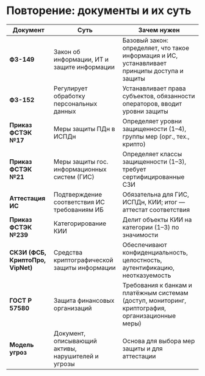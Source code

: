 # Повторение: документы и их суть

| Документ | Суть | Зачем нужен |
|----------|------|-------------|
| **ФЗ-149** | Закон об информации, ИТ и защите информации | Базовый закон: определяет, что такое информация и ИС, устанавливает принципы доступа и защиты |
| **ФЗ-152** | Регулирует обработку персональных данных | Устанавливает права субъектов, обязанности операторов, вводит уровни защиты |
| **Приказ ФСТЭК №17** | Меры защиты ПДн в ИСПДн | Определяет уровни защищенности (1–4), группы мер (орг., тех., крипто) |
| **Приказ ФСТЭК №21** | Меры защиты гос. информационных систем (ГИС) | Определяет классы защищенности (1–3), требует сертифицированные СЗИ |
| **Аттестация ИС** | Подтверждение соответствия ИС требованиям ИБ | Обязательна для ГИС, ИСПДн, КИИ; итог — аттестат соответствия |
| **Приказ ФСТЭК №239** | Категорирование КИИ | Делит объекты КИИ на категории (1–3) по значимости |
| **СКЗИ (ФСБ, КриптоПро, VipNet)** | Средства криптографической защиты информации | Обеспечивают конфиденциальность, целостность, аутентификацию, неотказуемость |
| **ГОСТ Р 57580** | Защита финансовых организаций | Требования к банкам и платёжным системам (доступ, мониторинг, криптография, организационные меры) |
| **Модель угроз** | Документ, описывающий активы, нарушителей и угрозы | Основа для выбора мер защиты и для аттестации |
